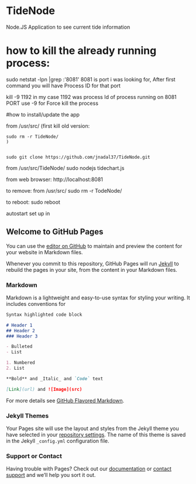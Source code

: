 # TideNode
Node.JS Application to see current tide information


# how to kill the already running process:


sudo netstat -lpn |grep :'8081'
8081 is port i was looking for, After first command you will have Process ID for that port

kill -9 1192
in my case 1192 was process Id of process running on 8081 PORT use -9 for Force kill the process


#how to install/update the app


from /usr/src/
    (first kill old version:

    sudo rm -r TideNode/
    )


	sudo git clone https://github.com/jnadal37/TideNode.git

from /usr/src/TideNode/
	sudo nodejs tidechart.js

from web browser:
	http://localhost:8081

to remove:
from /usr/src/
    sudo rm -r TodeNode/

to reboot:
    sudo reboot

autostart set up in





## Welcome to GitHub Pages

You can use the [editor on GitHub](https://github.com/jnadal37/TideNode/edit/master/README.md) to maintain and preview the content for your website in Markdown files.

Whenever you commit to this repository, GitHub Pages will run [Jekyll](https://jekyllrb.com/) to rebuild the pages in your site, from the content in your Markdown files.

### Markdown

Markdown is a lightweight and easy-to-use syntax for styling your writing. It includes conventions for

```markdown
Syntax highlighted code block

# Header 1
## Header 2
### Header 3

- Bulleted
- List

1. Numbered
2. List

**Bold** and _Italic_ and `Code` text

[Link](url) and ![Image](src)
```

For more details see [GitHub Flavored Markdown](https://guides.github.com/features/mastering-markdown/).

### Jekyll Themes

Your Pages site will use the layout and styles from the Jekyll theme you have selected in your [repository settings](https://github.com/jnadal37/TideNode/settings). The name of this theme is saved in the Jekyll `_config.yml` configuration file.

### Support or Contact

Having trouble with Pages? Check out our [documentation](https://help.github.com/categories/github-pages-basics/) or [contact support](https://github.com/contact) and we’ll help you sort it out.

